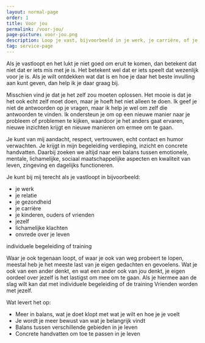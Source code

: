 ```yaml
---
layout: normal-page
order: 1
title: Voor jou
permalink: /voor-jou/
page-picture: voor-jou.png
description: Loop je vast, bijvoorbeeld in je werk, je carrière, of je gezondheid?  Lukt het niet goed om eruit te komen? 
tag: service-page
---
```


Als je vastloopt en het lukt je niet goed om eruit te komen, dan betekent dat niet dat er iets mis met je is. Het betekent wel dat er iets speelt dat wezenlijk voor je is. Als je wilt ontdekken wat dat is en hoe je daar het beste invulling aan kunt geven, dan help ik je daar graag bij.

Misschien vind je dat je het zelf zou moeten oplossen. Het mooie is dat je het ook echt zelf moet doen, maar je hoeft het niet alleen te doen. Ik geef je niet de antwoorden op je vragen, maar ik help je wel om zelf die antwoorden te vinden. Ik ondersteun je om op een nieuwe manier naar je probleem of problemen te kijken, waardoor je het anders gaat ervaren, nieuwe inzichten krijgt en nieuwe manieren om ermee om te gaan.

Je kunt van mij aandacht, respect, vertrouwen, echt contact en humor verwachten. Je krijgt in mijn begeleiding verdieping, inzicht en concrete handvatten. Daarbij zoeken we altijd naar een balans tussen emotionele, mentale, lichamelijke, sociaal maatschappelijke aspecten en kwaliteit van leven, zingeving en dagelijks functioneren.

Je kunt bij mij terecht als je vastloopt in bijvoorbeeld:

-	je werk
-	je relatie
-	je gezondheid
-	je carrière
-	je kinderen, ouders of vrienden
-	jezelf
-	lichamelijke klachten
-	onvrede over je leven


individuele begeleiding of training

Waar je ook tegenaan loopt, of waar je ook van weg probeert te lopen, meestal heb je het meeste last van je eigen gedachten en gevoelens. Wat je ook van een ander denkt, en wat een ander ook van jou denkt, je eigen oordeel over jezelf is het lastigst om mee om te gaan.
Als je hiermee aan de slag wilt kan dat met individuele begeleiding of de training Vrienden worden met jezelf.

Wat levert het op:
- Meer in balans, wat je doet klopt met wat je wilt en hoe je je voelt
-	Je wordt je meer bewust van wat je belangrijk vindt
-	Balans tussen verschillende gebieden in je leven
-	Concrete handvatten om toe te passen in je leven 



